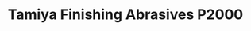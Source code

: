 ---
layout: product
title: "Tamiya Finishing Abrasives P2000"
price: "550" 
desc: "Kripice za poliranje P2000"
img_path: "/assets/img/87060.webp"
brand: "N/A"
available: false
special_offer: false
new: false
soon: false
cat: "070000"
subcat: "070500"
subsubcat: "0N/A"
sifra: "87060"
popular: false
spec: false
---